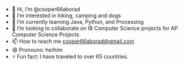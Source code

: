 - 👋 Hi, I’m @cooper66aborad
- 👀 I’m interested in hiking, camping and dogs
- 🌱 I’m currently learning Java, Python, and Processing
- 💞️ I’m looking to collaborate on IB Computer Science projects for AP Computer Science Projects
- 📫 How to reach me cooper66aborad@gmail.com
- 😄 Pronouns: he/him
- ⚡ Fun fact: I have traveled to over 65 countries.

<!---
cooper66aborad/cooper66aborad is a ✨ special ✨ repository because its `README.md` (this file) appears on your GitHub profile.
You can click the Preview link to take a look at your changes.
--->
